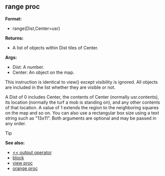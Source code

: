 ## range proc

**Format:**
+   range(Dist,Center=usr)

**Returns:**
+   A list of objects within Dist tiles of Center.

**Args:**
+   Dist: A number.
+   Center: An object on the map.


This instruction is identical to view() except visibility is
ignored. All objects are included in the list whether they are visible
or not. 

A Dist of 0 includes Center, the contents of Center
(normally usr.contents), its location (normally the turf a mob is
standing on), and any other contents of that location. A value of 1
extends the region to the neighboring squares on the map and so on. You
can also use a rectangular box size using a text string such as
"13x11". Both arguments are optional and may be passed in any order.

> [!TIP] 
> **See also:**
> +   [<< output operator](/ref/operator/%3c%3c/output.md) 
> +   [block](/ref/proc/block.md) 
> +   [view proc](/ref/proc/view.md) 
> +   [orange proc](/ref/proc/orange.md) 